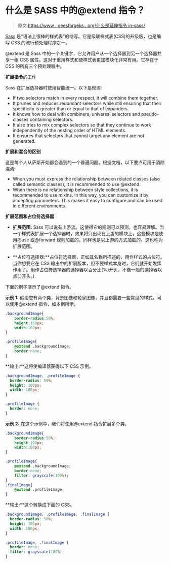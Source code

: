 # 什么是 SASS 中的@extend 指令？

> 原文:[https://www . geesforgeks . org/什么是延伸指令 in-sass/](https://www.geeksforgeeks.org/what-is-a-extend-directive-in-sass/)

[Sass](https://www.geeksforgeeks.org/sass-introduction/) 是“语法上很棒的样式表”的缩写。它是级联样式表(CSS)的升级版，也是编写 CSS 的流行预处理程序之一。

@extend 是 Sass 中的一个关键字，它允许用户从一个选择器到另一个选择器共享一组 CSS 属性。这对于重用样式和使样式表更加模块化非常有用。它存在于 CSS 的所有三个预处理器中。

**扩展指令**的工作

Sass 在扩展选择器时使用智能统一。以下是规则:

*   If two selectors match in every respect, it will combine them together.
*   It prunes and reduces redundant selectors while still ensuring that their specificity is greater than or equal to that of expanders.
*   It knows how to deal with combiners, universal selectors and pseudo-classes containing selectors.
*   It also tries to mix complex selectors so that they continue to work independently of the nesting order of HTML elements.
*   It ensures that selectors that cannot target any element are not generated.

**扩展和混合的区别**

这是每个人从萨斯开始都会遇到的一个普遍问题。根据文档，以下要点可用于消除混淆:

*   When you must express the relationship between related classes (also called semantic classes), it is recommended to use @extend.
*   When there is no relationship between style collections, it is recommended to use mixins. In this way, you can customize it by accepting parameters. This makes it easy to configure and can be used in different environments.

**扩展范围和占位符选择器**

*   **扩展范围:** Sass 可以说有上游流。这使得它的规则可以预测，也容易理解。当一个样式表扩展一个选择器时，效果将只出现在上游的模块上，这些模块是使用@use 或@forward 规则加载的，同样也是以上游的方式加载的。这也称为扩展范围。

*   **占位符选择器:**占位符选择器，正如其名称所描述的，用作样式的占位符。当你想要它在 CSS 输出中的扩展版本，但不要样式本身时，它们就开始发挥作用了。用作占位符选择器的选择器以百分比(%)开头，不像一般的选择器以点(.)开头。).

下面的例子演示了@extend 指令。

**示例 1:** 假设您有两个类，背景图像和轮廓图像，并且都需要一些常见的样式。可以使用@extend 指令，如本例所示。

```css
.backgroundImage{
    border-radius:50%;
    height:100px;
    width:100px;
}

.profileImage{
    @extend .backgroundImage;
    border:none;
}
```

**输出:**这将使编译器获得以下 CSS 示例。

```css
.backgroundImage, .profileImage {
  border-radius: 50%;
  height: 100px;
  width: 100px;
}

.profileImage {
  border: none;
}
```

**示例 2:** 在这个示例中，我们将使用@extend 指令扩展多个类。

```css
.backgroundImage{
    border-radius:50%;
    height:100px;
    width:100px;
}

.profileImage{
    @extend .backgroundImage;
    border:none;
    filter: grayscale(100%);
}
.finalImage{
    @extend .profileImage;
}
```

**输出:**这个转换成下面的 CSS。

```css
.backgroundImage, .profileImage, .finalImage {
  border-radius: 50%;
  height: 100px;
  width: 100px;
}

.profileImage, .finalImage {
  border: none;
  filter: grayscale(100%);
}
```